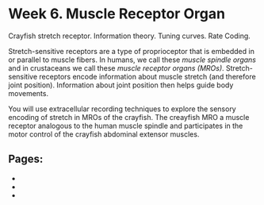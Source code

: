 # Week 6. Muscle Receptor Organ

Crayfish stretch receptor. Information theory. Tuning curves. Rate Coding.

Stretch-sensitive receptors are a type of proprioceptor that is embedded in or parallel to muscle fibers. In humans, we call these <i>muscle spindle organs</i> and in crustaceans we call these <i>muscle receptor organs (MROs)</i>. Stretch-sensitive receptors encode information about muscle stretch (and therefore joint position). Information about joint position then helps guide body movements.

You will use extracellular recording techniques to explore the sensory encoding of stretch in MROs of the crayfish.  The creayfish MRO a muscle receptor analogous to the human muscle spindle and participates in the motor control of the crayfish abdominal
extensor muscles.




## Pages:
- [](../modules/crayfish-mro/Lab-Manual_crayfish-mro.md)
- [](../modules/crayfish-mro/Data-Explorer_crayfish-mro.ipynb)
- [](../modules/crayfish-mro/Responses_crayfish-mro.ipynb)



